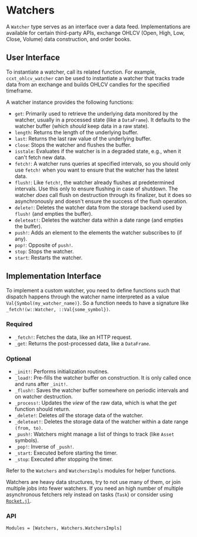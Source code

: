 # Watchers

A `Watcher` type serves as an interface over a data feed. Implementations are available for certain third-party APIs, exchange OHLCV (Open, High, Low, Close, Volume) data construction, and order books.

## User Interface

To instantiate a watcher, call its related function. For example, `ccxt_ohlcv_watcher` can be used to instantiate a watcher that tracks trade data from an exchange and builds OHLCV candles for the specified timeframe. 

A watcher instance provides the following functions:

- `get`: Primarily used to retrieve the underlying data monitored by the watcher, usually in a processed state (like a `DataFrame`). It defaults to the watcher buffer (which *should* keep data in a raw state).
- `length`: Returns the length of the underlying buffer.
- `last`: Returns the last raw value of the underlying buffer.
- `close`: Stops the watcher and flushes the buffer.
- `isstale`: Evaluates if the watcher is in a degraded state, e.g., when it can't fetch new data.
- `fetch!`: A watcher runs queries at specified intervals, so you should only use `fetch!` when you want to ensure that the watcher has the latest data.
- `flush!`: Like `fetch!`, the watcher already flushes at predetermined intervals. Use this only to ensure flushing in case of shutdown. The watcher *does* call flush on destruction through its finalizer, but it does so asynchronously and doesn't ensure the success of the flush operation.
- `delete!`: Deletes the watcher data from the storage backend used by `flush!` (and empties the buffer).
- `deleteat!`: Deletes the watcher data within a date range (and empties the buffer).
- `push!`: Adds an element to the elements the watcher subscribes to (if any).
- `pop!`: Opposite of `push!`.
- `stop`: Stops the watcher.
- `start`: Restarts the watcher.

## Implementation Interface

To implement a custom watcher, you need to define functions such that dispatch happens through the watcher name interpreted as a value `Val{Symbol(my_watcher_name)}`. So a function needs to have a signature like `_fetch!(w::Watcher, ::Val{some_symbol})`.

### Required 
- `_fetch!`: Fetches the data, like an HTTP request.
- `_get`: Returns the post-processed data, like a `DataFrame`.

### Optional
- `_init!`: Performs initialization routines.
- `_load!`: Pre-fills the watcher buffer on construction. It is only called once and runs after `_init!`.
- `_flush!`: Saves the watcher buffer somewhere on periodic intervals and on watcher destruction.
- `_process!`: Updates the *view* of the raw data, which is what the *get* function should return.
- `_delete!`: Deletes *all* the storage data of the watcher.
- `_deleteat!`: Deletes the storage data of the watcher within a date range `(from, to)`.
- `_push!`: Watchers might manage a list of things to track (like `Asset` symbols).
- `_pop!`: Inverse of `_push!`.
- `_start`: Executed before starting the timer.
- `_stop`: Executed after stopping the timer.

Refer to the `Watchers` and `WatchersImpls` modules for helper functions.

Watchers are heavy data structures, try to not use many of them, or join multiple jobs into fewer watchers. If you need an high number of multiple asynchronous fetchers rely instead on tasks (`Task`) or consider using [`Rocket.jl`](https://github.com/biaslab/Rocket.jl).

### API
```@autodocs; canonical=false
Modules = [Watchers, Watchers.WatchersImpls]
```
